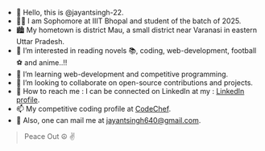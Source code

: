 - 👋 Hello, this is @jayantsingh-22.
- 👨‍🎓 I am Sophomore at IIIT Bhopal and student of the batch of 2025.
- 🏙️ My hometown is district Mau, a small district near Varanasi in eastern Uttar Pradesh.
- 👀 I’m interested in reading novels 📚, coding, web-development, football ⚽ and anime..!!
- 🌱 I’m learning web-development and competitive programming.
- 💞️ I’m looking to collaborate on open-source contributions and projects.
- 🔗 How to reach me : I can be connected on LinkedIn at my : [LinkedIn profile](https://www.linkedin.com/in/jayant-singh-5425a3232/).
- 📫 My competitive coding profile at [CodeChef](https://www.codechef.com/users/jayant22).
- 📧 Also, one can mail me at jayantsingh640@gmail.com.
> Peace Out ☮️ ✌️

<!---
jayantsingh-22/jayantsingh-22 is a ✨ special ✨ repository because its `README.md` (this file) appears on your GitHub profile.
You can click the Preview link to take a look at your changes.
--->
